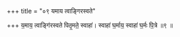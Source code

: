 +++
title = "०९ यमाय त्वाङ्गिरस्वते"

+++
य॒माय॒ त्वाङ्गि॑रस्वते पितृ॒मते॒ स्वाहा॑। स्वाहा॑ घ॒र्माय॒ स्वाहा॑ घ॒र्मः पि॒त्रे ॥९ ॥